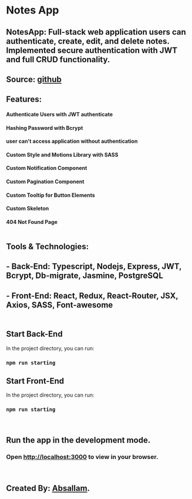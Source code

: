 # Notes App

## NotesApp: Full-stack web application users can authenticate, create, edit, and delete notes. Implemented secure authentication with JWT and full CRUD functionality. <br/>
## Source: [github](https://github.com/MohamedAbsallam/notesapp.git) <br/>

## Features:
 #### Authenticate Users with JWT authenticate <br/>
 #### Hashing Password with Bcrypt <br/>
 #### user can't access application without authentication <br/>
 #### Custom Style and Motions Library with SASS <br/>
 #### Custom Notification Component <br/>
 #### Custom Pagination Component <br/>
 #### Custom Tooltip for Button Elements <br/>
 #### Custom Skeleton <br/>
 #### 404 Not Found Page <br/><br/>

## Tools & Technologies:
 ## - Back-End: Typescript, Nodejs, Express, JWT, Bcrypt, Db-migrate, Jasmine, PostgreSQL <br/>
 ## - Front-End: React, Redux, React-Router, JSX, Axios, SASS, Font-awesome <br/><br/>


## Start Back-End
In the project directory, you can run:
 ### `npm run starting`

## Start Front-End
In the project directory, you can run:
 ### `npm run starting`

<br/>

## Run the app in the development mode.
### Open [http://localhost:3000](http://localhost:3000) to view in your browser.

<br/>

## Created By: [Absallam](https://github.com/absallam1999).
